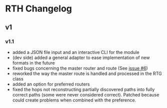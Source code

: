# RTH Changelog

## v1

### v1.1
  - added a JSON file input and an interactive CLI for the module
  - (dev side) added a general adapter to ease implementation of new formats in the future
  - fixed bugs concerning the master router and route (See [issue #6](https://github.com/BioTheWolff/RTH/issues/6))
  - reworked the way the master route is handled and processed in the RTG class
  - added an option for preferred routers
  - fixed the hops not reconstructing partially discovered paths into fully correct paths (some were never considered correct).
  Patched because could create problems when combined with the preference.